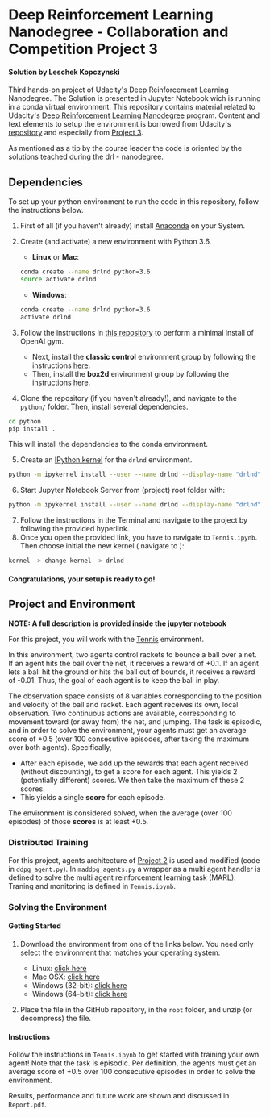 # Deep Reinforcement Learning Nanodegree - Collaboration and Competition Project 3
#### Solution by Leschek Kopczynski

Third hands-on project of Udacity's Deep Reinforcement Learning Nanodegree. The Solution is presented in Jupyter Notebook wich is running in a conda virtual environment.
This repository contains material related to Udacity's
[Deep Reinforcement Learning Nanodegree](https://www.udacity.com/course/deep-reinforcement-learning-nanodegree--nd893)
program. Content and text elements to setup the environment is borrowed from Udacity's 
[repository](https://github.com/udacity/deep-reinforcement-learning) and especially from
[Project 3](https://github.com/udacity/deep-reinforcement-learning/tree/master/p3_collab-compet).

As mentioned as a tip by the course leader the code is oriented by the solutions teached during the drl - nanodegree. 

## Dependencies

To set up your python environment to run the code in this repository, follow the instructions below.

1. First of all (if you haven't already) install [Anaconda](https://docs.anaconda.com/anaconda/install/) on your System.

2. Create (and activate) a new environment with Python 3.6.

	- __Linux__ or __Mac__: 
	```bash
	conda create --name drlnd python=3.6
	source activate drlnd
	```
	- __Windows__: 
	```bash
	conda create --name drlnd python=3.6 
	activate drlnd
	```
	
3. Follow the instructions in [this repository](https://github.com/openai/gym) to perform a minimal install of OpenAI gym.  
	- Next, install the **classic control** environment group by following the instructions [here](https://github.com/openai/gym#classic-control).
	- Then, install the **box2d** environment group by following the instructions [here](https://github.com/openai/gym#box2d).
	
4. Clone the repository (if you haven't already!), and navigate to the `python/` folder.  Then, install several dependencies.
```bash
cd python
pip install .
```
This will install the dependencies to the conda environment.

5. Create an [IPython kernel](http://ipython.readthedocs.io/en/stable/install/kernel_install.html) for the `drlnd` environment.  
```bash
python -m ipykernel install --user --name drlnd --display-name "drlnd"
```

6. Start Jupyter Notebook Server from (project) root folder with:
```bash
python -m ipykernel install --user --name drlnd --display-name "drlnd"
```

7. Follow the instructions in the Terminal and navigate to the project by following the provided hyperlink.
8. Once you open the provided link, you have to navigate to `Tennis.ipynb`. Then choose initial the new kernel ( navigate to ):
```bash
kernel -> change kernel -> drlnd
```

#### Congratulations, your setup is ready to go!

## Project and Environment
**NOTE: A full description is provided inside the jupyter notebook**

For this project, you will work with the [Tennis](https://github.com/Unity-Technologies/ml-agents/blob/master/docs/Learning-Environment-Examples.md#tennis) environment.

In this environment, two agents control rackets to bounce a ball over a net. If an agent hits the ball over the net, it receives a reward of +0.1.  If an agent lets a ball hit the ground or hits the ball out of bounds, it receives a reward of -0.01.  Thus, the goal of each agent is to keep the ball in play.

The observation space consists of 8 variables corresponding to the position and velocity of the ball and racket. Each agent receives its own, local observation.  Two continuous actions are available, corresponding to movement toward (or away from) the net, and jumping.
The task is episodic, and in order to solve the environment, your agents must get an average score of +0.5 (over 100 consecutive episodes, after taking the maximum over both agents). Specifically,

- After each episode, we add up the rewards that each agent received (without discounting), to get a score for each agent. This yields 2 (potentially different) scores. We then take the maximum of these 2 scores.
- This yields a single **score** for each episode.

The environment is considered solved, when the average (over 100 episodes) of those **scores** is at least +0.5.


### Distributed Training

For this project, agents architecture of [Project 2](https://github.com/Leschek-Kop/DDPG-Continuous-Control-Reacher) is used and modified (code in `ddpg_agent.py`). In `maddpg_agents.py` a wrapper as a multi agent handler is defined to solve the multi agent reinforcement learning task (MARL).
Traning and monitoring is defined in `Tennis.ipynb`.

### Solving the Environment
#### Getting Started

1. Download the environment from one of the links below.  You need only select the environment that matches your operating system:
    - Linux: [click here](https://s3-us-west-1.amazonaws.com/udacity-drlnd/P3/Tennis/Tennis_Linux.zip)
    - Mac OSX: [click here](https://s3-us-west-1.amazonaws.com/udacity-drlnd/P3/Tennis/Tennis.app.zip)
    - Windows (32-bit): [click here](https://s3-us-west-1.amazonaws.com/udacity-drlnd/P3/Tennis/Tennis_Windows_x86.zip)
    - Windows (64-bit): [click here](https://s3-us-west-1.amazonaws.com/udacity-drlnd/P3/Tennis/Tennis_Windows_x86_64.zip)

2. Place the file in the GitHub repository, in the `root` folder, and unzip (or decompress) the file. 

#### Instructions
Follow the instructions in `Tennis.ipynb` to get started with training your own agent! 
Note that the task is episodic. Per definition, the agents must get an average score of +0.5 over 100 consecutive episodes
in order to solve the environment.

Results, performance and future work are shown and discussed in `Report.pdf`.